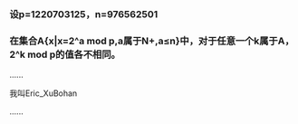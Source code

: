 ### 设p=1220703125，n=976562501
### 在集合A{x|x=2^a mod p,a属于N+,a≤n}中，对于任意一个k属于A，2^k mod p的值各不相同。
......

我叫Eric_XuBohan

......

<!--
**Eric-XuBohan/eric-xubohan** is a ✨ _special_ ✨ repository because its `README.md` (this file) appears on your GitHub profile.

Here are some ideas to get you started:

- 🔭 I’m currently working on ...
- 🌱 I’m currently learning ...
- 👯 I’m looking to collaborate on ...
- 🤔 I’m looking for help with ...
- 💬 Ask me about ...
- 📫 How to reach me: ...
- 😄 Pronouns: ...
- ⚡ Fun fact: ...
-->
